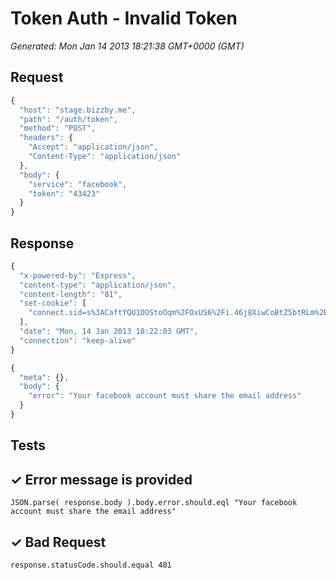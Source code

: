 # Token Auth - Invalid Token

*Generated: Mon Jan 14 2013 18:21:38 GMT+0000 (GMT)*
## Request
```javascript
{
  "host": "stage.bizzby.me",
  "path": "/auth/token",
  "method": "POST",
  "headers": {
    "Accept": "application/json",
    "Content-Type": "application/json"
  },
  "body": {
    "service": "facebook",
    "token": "43423"
  }
}
```

## Response
```javascript
{
  "x-powered-by": "Express",
  "content-type": "application/json",
  "content-length": "81",
  "set-cookie": [
    "connect.sid=s%3ACaftYQU1OOStoOqm%2FOxUS6%2Fi.46j8XiwCoBtZ5btRLm%2BjOY2YE97SWeRpXlH3Y7yqWkg; Path=/"
  ],
  "date": "Mon, 14 Jan 2013 18:22:03 GMT",
  "connection": "keep-alive"
}
```
```javascript
{
  "meta": {},
  "body": {
    "error": "Your facebook account must share the email address"
  }
}
```

## Tests

## ✓ Error message is provided
```
JSON.parse( response.body ).body.error.should.eql "Your facebook account must share the email address"

```

## ✓ Bad Request
```
response.statusCode.should.equal 401


```

